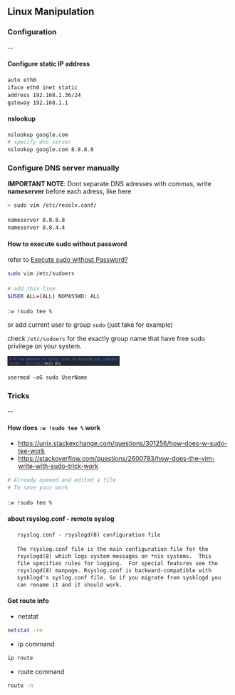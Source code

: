 ## Linux Manipulation

### Configuration
--
#### Configure static IP address
```bash
auto eth0
iface eth0 inet static
address 192.168.1.36/24
gateway 192.168.1.1
```

#### nslookup
```bash
nslookup google.com
# specify dns server
nslookup google.com 8.8.8.8
```

### Configure DNS server manually
**IMPORTANT NOTE**: Dont separate DNS adresses with commas, write **nameserver** before each adress, like here

```bash
> sudo vim /etc/resolv.conf/

nameserver 8.8.8.8
nameserver 8.8.4.4
```

#### How to execute sudo without password

refer to [Execute sudo without Password?](https://askubuntu.com/questions/147241/execute-sudo-without-password)

```bash
sudo vim /etc/sudoers

# add this line
$USER ALL=(ALL) NOPASSWD: ALL

:w !sudo tee %
```

or add current user to group `sudo` (just take for example)

check `/etc/sudoers` for the exactly group name that have free sudo privilege on your system.

<div align=left><img src="../res/group_sudo.png" width=50%></div>

```bash
usermod –aG sudo UserName
```

### Tricks
--
#### How does `:w !sudo tee %` work

- https://unix.stackexchange.com/questions/301256/how-does-w-sudo-tee-work
- https://stackoverflow.com/questions/2600783/how-does-the-vim-write-with-sudo-trick-work

```bash
# Already opened and edited a file
# To save your work

:w !sudo tee %
```

#### about rsyslog.conf - remote syslog
       rsyslog.conf - rsyslogd(8) configuration file

       The rsyslog.conf file is the main configuration file for the
       rsyslogd(8) which logs system messages on *nix systems.  This
       file specifies rules for logging.  For special features see the
       rsyslogd(8) manpage. Rsyslog.conf is backward-compatible with
       sysklogd's syslog.conf file. So if you migrate from sysklogd you
       can rename it and it should work.

#### Get route info
- netstat

```bash
netstat -rn
```

- ip command

```bash
ip route
```

- route command

```bash
route -n
```